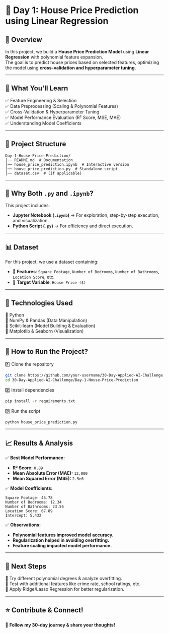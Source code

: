# 🏡 Day 1: House Price Prediction using Linear Regression  

## 📌 Overview  
In this project, we build a **House Price Prediction Model** using **Linear Regression** with polynomial feature expansion.  
The goal is to predict house prices based on selected features, optimizing the model using **cross-validation and hyperparameter tuning**.  

---

## 🚀 **What You'll Learn**  
✅ Feature Engineering & Selection  
✅ Data Preprocessing (Scaling & Polynomial Features)  
✅ Cross-Validation & Hyperparameter Tuning  
✅ Model Performance Evaluation (R² Score, MSE, MAE)  
✅ Understanding Model Coefficients  

---

## 📂 **Project Structure**  
```
Day-1-House-Price-Prediction/
│── README.md  # Documentation
│── house_price_prediction.ipynb  # Interactive version
│── house_price_prediction.py  # Standalone script
│── dataset.csv  # (if applicable)
```

---

## 📌 Why Both `.py` and `.ipynb`?
This project includes:
- **Jupyter Notebook (`.ipynb`)** → For exploration, step-by-step execution, and visualization.
- **Python Script (`.py`)** → For efficiency and direct execution.

---

## 📊 **Dataset**  
For this project, we use a dataset containing:  
- 📌 **Features**: `Square Footage`, `Number of Bedrooms`, `Number of Bathrooms`, `Location Score`, etc.  
- 🎯 **Target Variable**: `House Price ($)`  

---

## 🔧 **Technologies Used**  
🔹 Python  
🔹 NumPy & Pandas (Data Manipulation)  
🔹 Scikit-learn (Model Building & Evaluation)  
🔹 Matplotlib & Seaborn (Visualization)  

---

## 📜 **How to Run the Project?**  
1️⃣ Clone the repository  
```bash
git clone https://github.com/your-username/30-Day-Applied-AI-Challenge.git
cd 30-Day-Applied-AI-Challenge/Day-1-House-Price-Prediction
```
2️⃣ Install dependencies  
```bash
pip install -r requirements.txt
```
3️⃣ Run the script  
```bash
python house_price_prediction.py
```

---

## 📈 **Results & Analysis**  
✅ **Best Model Performance:**  
- **R² Score:** `0.89`  
- **Mean Absolute Error (MAE):** `12,000`  
- **Mean Squared Error (MSE):** `2.5e6`  

✅ **Model Coefficients:**  
```
Square Footage: 45.78  
Number of Bedrooms: 12.34  
Number of Bathrooms: 23.56  
Location Score: 67.89  
Intercept: 5,432  
```

✅ **Observations:**  
- **Polynomial features improved model accuracy.**  
- **Regularization helped in avoiding overfitting.**  
- **Feature scaling impacted model performance.**  

---

## 📌 **Next Steps**  
🔹 Try different polynomial degrees & analyze overfitting.  
🔹 Test with additional features like crime rate, school ratings, etc.  
🔹 Apply Ridge/Lasso Regression for better regularization.  

---

## ⭐ **Contribute & Connect!**  
📢 **Follow my 30-day journey & share your thoughts!**  
